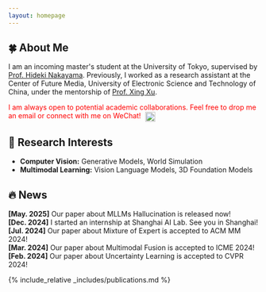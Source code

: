 ```yaml
---
layout: homepage
---
```


## 🍀 About Me

I am an incoming master's student at the University of Tokyo, supervised by [Prof. Hideki Nakayama](https://scholar.google.com/citations?user=lZAYGJoAAAAJ&hl=ja). Previously, I worked as a research assistant at the Center of Future Media, University of Electronic Science and Technology of China, under the mentorship of [Prof. Xing Xu](https://interxuxing.github.io/).

<span style="color: red;">
I am always open to potential academic collaborations. Feel free to drop me an email or connect with me on WeChat!
<img src="/assets/images/wechat_qr.png" alt="WeChat QR" style="display: inline; height: 20px; vertical-align: middle; margin-left: 5px;">
</span>

## 🔬 Research Interests

- **Computer Vision:** Generative Models, World Simulation
- **Multimodal Learning:** Vision Language Models, 3D Foundation Models

<!-- ## 🔥 News

- **[Jul. 2024]** Our paper about Mixture of Expert is accepted to ACM MM 2024.
- **[Mar. 2024]** Our paper about Multimodal Fusion is accepted to ICME 2024.
- **[Feb. 2024]** Our paper about Uncertainty Learning is accepted to CVPR 2024. -->

<h2>🔥 News</h2>
<div class="news-scroll-box">
  <div class="news-item"><strong>[May. 2025]</strong> Our paper about MLLMs Hallucination is released now!</div>
  <div class="news-item"><strong>[Dec. 2024]</strong> I started an internship at Shanghai AI Lab. See you in Shanghai!</div>  
  <div class="news-item"><strong>[Jul. 2024]</strong> Our paper about Mixture of Expert is accepted to ACM MM 2024!</div>
  <div class="news-item"><strong>[Mar. 2024]</strong> Our paper about Multimodal Fusion is accepted to ICME 2024!</div>
  <div class="news-item"><strong>[Feb. 2024]</strong> Our paper about Uncertainty Learning is accepted to CVPR 2024!</div>
  <!-- 可继续添加更多新闻 -->
</div>

{% include_relative _includes/publications.md %}

<!-- ## Experience

### [Center of Future Media, University of Electronic Science and Technology of China](https://cfm.uestc.edu.cn/index)

- **Research Assistant**
- **Mentor:** [Prof. Xing Xu](https://interxuxing.github.io/) -->
